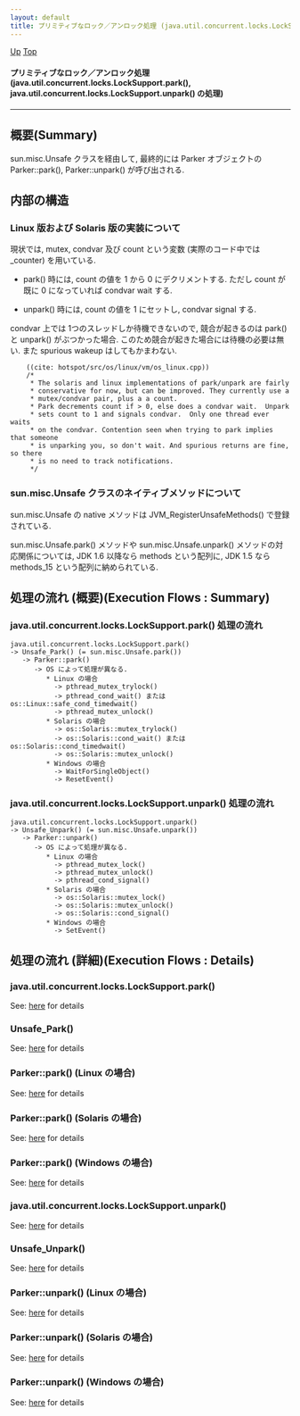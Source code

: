 ```yaml
---
layout: default
title: プリミティブなロック／アンロック処理 (java.util.concurrent.locks.LockSupport.park(), java.util.concurrent.locks.LockSupport.unpark() の処理)  
---
```

[Up](no1IkYYOWe.html) [Top](../index.html)

#### プリミティブなロック／アンロック処理 (java.util.concurrent.locks.LockSupport.park(), java.util.concurrent.locks.LockSupport.unpark() の処理)  

--- 
## 概要(Summary)
sun.misc.Unsafe クラスを経由して, 
最終的には Parker オブジェクトの Parker::park(), Parker::unpark() が呼び出される.


## 内部の構造
### Linux 版および Solaris 版の実装について
現状では, mutex, condvar 及び count という変数 (実際のコード中では _counter) を用いている.

* park() 時には, count の値を 1 から 0 にデクリメントする. 
  ただし count が既に 0 になっていれば condvar wait する.

* unpark() 時には, count の値を 1 にセットし, condvar signal する.

condvar 上では 1つのスレッドしか待機できないので, 競合が起きるのは park() と unpark() がぶつかった場合.
このため競合が起きた場合には待機の必要は無い.
また spurious wakeup はしてもかまわない.


```
    ((cite: hotspot/src/os/linux/vm/os_linux.cpp))
    /*
     * The solaris and linux implementations of park/unpark are fairly
     * conservative for now, but can be improved. They currently use a
     * mutex/condvar pair, plus a a count.
     * Park decrements count if > 0, else does a condvar wait.  Unpark
     * sets count to 1 and signals condvar.  Only one thread ever waits
     * on the condvar. Contention seen when trying to park implies that someone
     * is unparking you, so don't wait. And spurious returns are fine, so there
     * is no need to track notifications.
     */
```

### sun.misc.Unsafe クラスのネイティブメソッドについて
sun.misc.Unsafe の native メソッドは
JVM_RegisterUnsafeMethods() で登録されている.

sun.misc.Unsafe.park() メソッドや sun.misc.Unsafe.unpark() メソッドの対応関係については,
JDK 1.6 以降なら methods という配列に, JDK 1.5 なら methods_15 という配列に納められている.


## 処理の流れ (概要)(Execution Flows : Summary)
### java.util.concurrent.locks.LockSupport.park() 処理の流れ
```
java.util.concurrent.locks.LockSupport.park()
-> Unsafe_Park() (= sun.misc.Unsafe.park())
   -> Parker::park()
      -> OS によって処理が異なる.
         * Linux の場合
           -> pthread_mutex_trylock()
           -> pthread_cond_wait() または os::Linux::safe_cond_timedwait()
           -> pthread_mutex_unlock()
         * Solaris の場合
           -> os::Solaris::mutex_trylock()
           -> os::Solaris::cond_wait() または os::Solaris::cond_timedwait()
           -> os::Solaris::mutex_unlock()
         * Windows の場合
           -> WaitForSingleObject()
           -> ResetEvent()
```

### java.util.concurrent.locks.LockSupport.unpark() 処理の流れ
```
java.util.concurrent.locks.LockSupport.unpark()
-> Unsafe_Unpark() (= sun.misc.Unsafe.unpark())
   -> Parker::unpark()
      -> OS によって処理が異なる.
         * Linux の場合
           -> pthread_mutex_lock()
           -> pthread_mutex_unlock()
           -> pthread_cond_signal()
         * Solaris の場合
           -> os::Solaris::mutex_lock()
           -> os::Solaris::mutex_unlock()
           -> os::Solaris::cond_signal()
         * Windows の場合
           -> SetEvent()
```


## 処理の流れ (詳細)(Execution Flows : Details)
### java.util.concurrent.locks.LockSupport.park()
See: [here](no2114nqg.html) for details
### Unsafe_Park()
See: [here](no2114B_s.html) for details
### Parker::park() (Linux の場合)
See: [here](no9662Q2N.html) for details
### Parker::park() (Solaris の場合)
See: [here](no9662Rps.html) for details
### Parker::park() (Windows の場合)
See: [here](no9662dAU.html) for details

### java.util.concurrent.locks.LockSupport.unpark()
See: [here](no211400m.html) for details
### Unsafe_Unpark()
See: [here](no2114OJz.html) for details
### Parker::unpark() (Linux の場合)
See: [here](no96623Ug.html) for details
### Parker::unpark() (Solaris の場合)
See: [here](no2114bvJ.html) for details
### Parker::unpark() (Windows の場合)
See: [here](no9662qKa.html) for details






